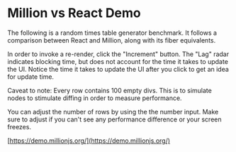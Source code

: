 # Million vs React Demo

The following is a random times table generator benchmark. It follows a comparison between React and Million, along with its fiber equivalents.

In order to invoke a re-render, click the "Increment" button.
The "Lag" radar indicates blocking time, but does not account for the
time it takes to update the UI. Notice the time it takes to update the
UI after you click to get an idea for update time.

Caveat to note: Every row contains 100 empty divs. This is to simulate
nodes to stimulate diffing in order to measure performance.

You can adjust the number of rows by using the the number input. Make
sure to adjust if you can't see any performance difference or your
screen freezes.

[https://demo.millionjs.org/](https://demo.millionjs.org/)
